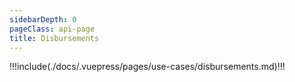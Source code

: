 ```yaml
---
sidebarDepth: 0
pageClass: api-page
title: Disbursements
---
```


!!!include(./docs/.vuepress/pages/use-cases/disbursements.md)!!!
